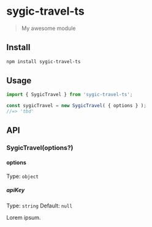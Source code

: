 # sygic-travel-ts

> My awesome module

## Install

```bash
npm install sygic-travel-ts
```

## Usage

```ts
import { SygicTravel } from 'sygic-travel-ts';

const sygicTravel = new SygicTravel( { options } );
//=> 'tbd'
```

## API

### SygicTravel(options?)

#### options

Type: `object`

##### apiKey

Type: `string`
Default: `null`

Lorem ipsum.
